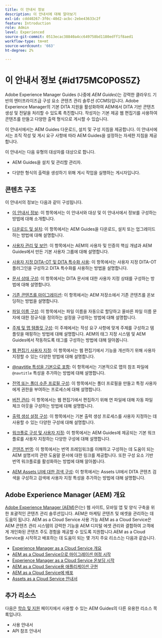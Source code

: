 ```yaml
---
title: 이 안내서 정보
description: 이 안내서에 대해 알아보기
exl-id: cdd40267-3f0c-40d2-acbc-2ebe43633c2f
feature: Introduction
role: Admin
level: Experienced
source-git-commit: 0513ecac38840a4cc649758bd1180edff1f8aed1
workflow-type: tm+mt
source-wordcount: '663'
ht-degree: 2%

---
```


# 이 안내서 정보 {#id175MC0P0S5Z}

Adobe Experience Manager Guides \(나중에 *AEM Guides*\)는 강력한 클라우드 기반의 엔터프라이즈급 구성 요소 콘텐츠 관리 솔루션 \(CCMS\)입니다. Adobe Experience Manager의 기본 DITA 지원을 활성화하여 AEM에서 DITA 기반 콘텐츠 생성 및 전달을 처리할 수 있도록 촉진합니다. 작성자는 기본 제공 웹 편집기를 사용하여 콘텐츠를 만들고 다양한 출력 형식으로 게시할 수 있습니다.

이 안내서에서는 AEM Guides 다운로드, 설치 및 구성 지침을 제공합니다. 이 안내서에서는 조직 작성 및 게시 요구 사항에 따라 AEM Guides을 설정하는 자세한 지침을 제공합니다.

이 안내서는 다음 유형의 대상자를 대상으로 합니다.

- AEM Guides을 설치 및 관리할 관리자.

- 다양한 형식의 출력을 생성하기 위해 게시 작업을 실행하는 게시자입니다.


## 콘텐츠 구조

이 안내서의 정보는 다음과 같이 구성됩니다.

- [이 안내서 정보](#id175MC0P0S5Z): 이 항목에서는 이 안내서와 대상 및 이 안내서에서 정보를 구성하는 방법에 대해 소개합니다.

- [다운로드 및 설치](download-install.md#): 이 항목에서는 AEM Guides을 다운로드, 설치 또는 업그레이드하는 방법에 대해 설명합니다.

- [사용자 관리 및 보안](user-admin-sec.md#): 이 항목에서는 AEM의 사용자 및 인증의 핵심 개념과 AEM Guides에서 만든 기본 사용자 그룹에 대해 설명합니다.

- [사용자 지정 DITA-OT 및 DITA 특수화 사용](dita-ot-specialization.md#): 이 항목에서는 사용자 지정 DITA-OT 플러그인을 구성하고 DITA 특수화를 사용하는 방법을 설명합니다.

- [문서 상태 구성](customize-doc-state.md#): 이 항목에서는 DITA 문서에 대한 사용자 지정 상태를 구성하는 방법에 대해 설명합니다.

- [기존 콘텐츠를 마이그레이션](migrate-content.md#): 이 항목에서는 AEM 저장소에서 기존 콘텐츠를 온보딩하는 방법을 설명합니다.

- [파일 이름 구성](conf-file-names.md#): 이 항목에서는 파일 이름을 자동으로 할당하고 올바른 파일 이름 문자에 대한 정규식을 정의하는 설정을 구성하는 방법에 대해 설명합니다.

- [주제 및 맵 템플릿 구성](conf-template-tags.md#): 이 주제에서는 작성 요구 사항에 맞게 주제를 구성하고 템플릿을 매핑하는 방법에 대해 설명합니다. AEM의 태그 지정 시스템 및 AEM Guides에서 작동하도록 태그를 구성하는 방법에 대해 알아봅니다.

- [웹 편집기 사용자 지정](conf-web-editor.md#): 이 항목에서는 웹 편집기에서 기능을 개선하기 위해 사용자 지정할 수 있는 다양한 방법에 대해 설명합니다.

- [@navtitle 특성을 기본으로 포함](auto-add-navtitle.md#): 이 항목에서는 기본적으로 맵의 참조 파일에 `@navtitle` 특성을 추가하는 방법에 대해 설명합니다.

- [전역 또는 폴더 수준 프로필 구성](conf-folder-level.md#): 이 항목에서는 폴더 프로필을 만들고 특정 사용자에게 권한을 부여하는 프로세스에 대해 설명합니다.

- [버전 관리](version-management.md#): 이 항목에서는 웹 편집기에서 편집하기 위해 연 파일에 대해 자동 파일 체크 아웃을 구성하는 방법에 대해 설명합니다.

- [출력 생성 설정 구성](conf-output-generation.md#): 이 항목에서는 기본 출력 생성 프로세스를 사용자 지정하는 데 사용할 수 있는 다양한 구성에 대해 설명합니다.

- [워크플로 구성 및 사용자 지정](customize-workflows.md#): 이 항목에서는 AEM Guides에 제공되는 기본 워크플로를 사용자 지정하는 다양한 구성에 대해 설명합니다.

- [콘텐츠 번역](translation.md#): 이 항목에서는 번역 프레임워크를 이해하고 구성하는 데 도움이 되는 AEM 설명서의 관련 도움말 문서에 대한 링크를 제공합니다. 또한 구성 요소 기반 번역 워크플로를 활성화하는 방법에 대해 알아봅니다.

- [AEM Assets UI에 대한 검색 구성](conf-dita-search.md#): 이 항목에서는 Assets UI에서 DITA 콘텐츠 검색을 구성하고 검색에 사용자 지정 특성을 추가하는 방법에 대해 설명합니다.


## Adobe Experience Manager \(AEM\) 개요

[Adobe Experience Manager \(AEM\)](https://business.adobe.com/kr/products/experience-manager/adobe-experience-manager.html)은(는) 웹 사이트, 모바일 앱 및 양식 구축을 위한 포괄적인 콘텐츠 관리 솔루션입니다. AEM은 마케팅 콘텐츠 및 에셋을 관리하는 데 도움이 됩니다. AEM as a Cloud Service 사용 가능 AEM as a Cloud Service은 AEM 콘텐츠 관리 시스템의 강력한 기능을 AEM 디지털 에셋 관리와 결합하여 고객에게 개인화된 콘텐츠 주도 경험을 제공할 수 있도록 지원합니다.AEM as a Cloud Service을 시작하고 배포하는 데 도움이 되는 몇 가지 주요 리소스는 다음과 같습니다.

- [Experience Manager as a Cloud Service 개요](https://experienceleague.adobe.com/docs/experience-manager-cloud-service/content/home.html?lang=ko)
- [AEM as a Cloud Service으로 마이그레이션 여정 시작](https://experienceleague.adobe.com/docs/experience-manager-cloud-service/content/migration-journey/getting-started.html?lang=ko)
- [Experience Manager as a Cloud Service 온보딩 시작](https://experienceleague.adobe.com/docs/experience-manager-cloud-service/content/onboarding/home.html?lang=kohttps://experienceleague.adobe.com/docs/experience-manager-cloud-service/moving/home.html?lang=en)
- [AEM as a Cloud Service용 애플리케이션 구현](https://experienceleague.adobe.com/docs/experience-manager-cloud-service/implementing/home.html?lang=ko)
- [AEM as a Cloud Service에 배포](https://experienceleague.adobe.com/docs/experience-manager-cloud-service/content/implementing/deploying/overview.html?lang=ko)
- [Assets as a Cloud Service 안내서](https://experienceleague.adobe.com/docs/experience-manager-cloud-service/content/assets/home.html?lang=kr)

## 추가 리소스

다음은 [학습 및 지원](https://helpx.adobe.com/kr/support/xml-documentation-for-experience-manager.html) 페이지에서 사용할 수 있는 AEM Guides의 다른 유용한 리소스 목록입니다.

- 사용 안내서
- API 참조 안내서
